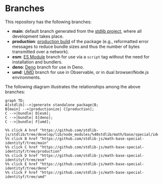 <!--

@license Apache-2.0

Copyright (c) 2022 The Stdlib Authors.

Licensed under the Apache License, Version 2.0 (the "License");
you may not use this file except in compliance with the License.
You may obtain a copy of the License at

    http://www.apache.org/licenses/LICENSE-2.0

Unless required by applicable law or agreed to in writing, software
distributed under the License is distributed on an "AS IS" BASIS,
WITHOUT WARRANTIES OR CONDITIONS OF ANY KIND, either express or implied.
See the License for the specific language governing permissions and
limitations under the License.

-->

# Branches

This repository has the following branches:

-   **main**: default branch generated from the [stdlib project][stdlib-url], where all development takes place.
-   **production**: [production build][production-url] of the package (e.g., reformatted error messages to reduce bundle sizes and thus the number of bytes transmitted over a network).
-   **esm**: [ES Module][esm-url] branch for use via a `script` tag without the need for installation and bundlers.
-   **deno**: [Deno][deno-url] branch for use in Deno.
-   **umd**: [UMD][umd-url] branch for use in Observable, or in dual browser/Node.js environments.

The following diagram illustrates the relationships among the above branches:

```mermaid
graph TD;
A[stdlib]-->|generate standalone package|B;
B[main] -->|productionize| C[production];
C -->|bundle| D[esm];
C -->|bundle| E[deno];
C -->|bundle| F[umd];

%% click A href "https://github.com/stdlib-js/stdlib/tree/develop/lib/node_modules/%40stdlib/math/base/special/identityf"
%% click B href "https://github.com/stdlib-js/math-base-special-identityf/tree/main"
%% click C href "https://github.com/stdlib-js/math-base-special-identityf/tree/production"
%% click D href "https://github.com/stdlib-js/math-base-special-identityf/tree/esm"
%% click E href "https://github.com/stdlib-js/math-base-special-identityf/tree/deno"
%% click F href "https://github.com/stdlib-js/math-base-special-identityf/tree/umd"
```

[stdlib-url]: https://github.com/stdlib-js/stdlib/tree/develop/lib/node_modules/%40stdlib/math/base/special/identityf
[production-url]: https://github.com/stdlib-js/math-base-special-identityf/tree/production
[deno-url]: https://github.com/stdlib-js/math-base-special-identityf/tree/deno
[umd-url]: https://github.com/stdlib-js/math-base-special-identityf/tree/umd
[esm-url]: https://github.com/stdlib-js/math-base-special-identityf/tree/esm